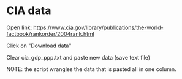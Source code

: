 # CIA data

Open link:
https://www.cia.gov/library/publications/the-world-factbook/rankorder/2004rank.html

Click on "Download data"

Clear cia_gdp_ppp.txt and paste new data (save text file)

NOTE: the script wrangles the data that is pasted all in one column.






